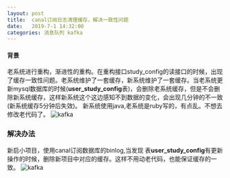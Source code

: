 ```yaml
---
layout: post
title:  canal订阅日志清理缓存，解决一致性问题
date:   2019-7-1 14:32:00
categories: 消息队列 kafka
---
```


#### 背景
老系统进行重构，渐进性的重构。在重构接口study_config的读接口的时候，出现了缓存一致性问题。老系统维护了一套缓存，新系统维护了一套缓存。当老系统更新mysql数据库的时候(**user_study_config**表)，会删除老系统缓存，但是不会删除新系统缓存，这样新系统这个这边感知不到数据的变化，会出现几分钟的不一致(新系统缓存5分钟后失效)。 新系统使用java,老系统是ruby写的，有点乱。不想去修改老代码了。
![kafka](https://raw.githubusercontent.com/QuietListener/quietlistener.github.io/master/images/user_study-config1.jpg)

### 解决办法
   新启小项目，使用canal订阅数据库的binlog,当发现 表**user_study_config**有更新操作的时候，删除新项目中对应的缓存。这样不用动老代码，也能保证缓存的一致。
   ![kafka](https://raw.githubusercontent.com/QuietListener/quietlistener.github.io/master/images/user_study-config2.jpg?a=12)
